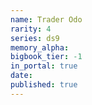 ```yaml
---
name: Trader Odo
rarity: 4
series: ds9
memory_alpha:
bigbook_tier: -1
in_portal: true
date:
published: true
---
```



